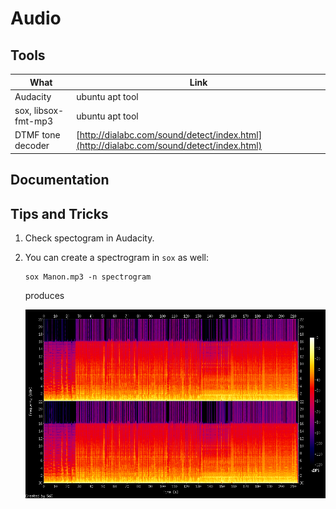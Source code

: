 # Audio

## Tools

|What|Link|
|----|----|
|Audacity | ubuntu apt tool |
| sox, libsox-fmt-mp3 | ubuntu apt tool |
|DTMF tone decoder | [http://dialabc.com/sound/detect/index.html](http://dialabc.com/sound/detect/index.html)|

## Documentation

## Tips and Tricks

1. Check spectogram in Audacity.
2. You can create a spectrogram in `sox` as well:

   ```
   sox Manon.mp3 -n spectrogram
   ```

   produces

   ![](/images/spectrogram.png)
